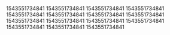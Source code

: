 1543551734841
1543551734841
1543551734841
1543551734841
1543551734841
1543551734841
1543551734841
1543551734841
1543551734841
1543551734841
1543551734841
1543551734841
1543551734841
1543551734841
1543551734841